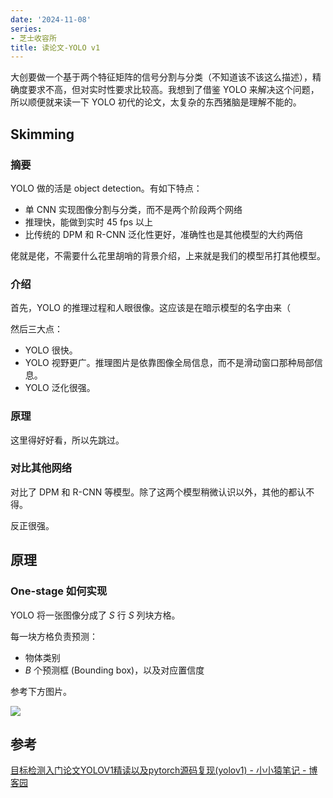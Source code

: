 ```yaml
---
date: '2024-11-08'
series:
- 芝士收容所
title: 读论文-YOLO v1
---
```


大创要做一个基于两个特征矩阵的信号分割与分类（不知道该不该这么描述），精确度要求不高，但对实时性要求比较高。我想到了借鉴 YOLO 来解决这个问题，所以顺便就来读一下 YOLO 初代的论文，太复杂的东西猪脑是理解不能的。

## Skimming

### 摘要

YOLO 做的活是 object detection。有如下特点：

- 单 CNN 实现图像分割与分类，而不是两个阶段两个网络
- 推理快，能做到实时 45 fps 以上
- 比传统的 DPM 和 R-CNN 泛化性更好，准确性也是其他模型的大约两倍

佬就是佬，不需要什么花里胡哨的背景介绍，上来就是我们的模型吊打其他模型。

### 介绍

首先，YOLO 的推理过程和人眼很像。这应该是在暗示模型的名字由来（

然后三大点：
- YOLO 很快。
- YOLO 视野更广。推理图片是依靠图像全局信息，而不是滑动窗口那种局部信息。
- YOLO 泛化很强。

### 原理

这里得好好看，所以先跳过。

### 对比其他网络

对比了 DPM 和 R-CNN 等模型。除了这两个模型稍微认识以外，其他的都认不得。

反正很强。

## 原理

### One-stage 如何实现

YOLO 将一张图像分成了 $S$ 行 $S$ 列块方格。

每一块方格负责预测：

- 物体类别
- $B$ 个预测框 (Bounding box)，以及对应置信度

参考下方图片。

![](https://runzblog.oss-cn-hangzhou.aliyuncs.com/postimg/202411101019480.png)

## 参考

[目标检测入门论文YOLOV1精读以及pytorch源码复现(yolov1) - 小小猿笔记 - 博客园](https://www.cnblogs.com/xiaoxiaojiea/p/14534513.html)